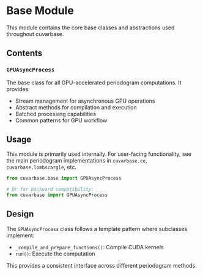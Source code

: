 # Base Module

This module contains the core base classes and abstractions used throughout cuvarbase.

## Contents

### `GPUAsyncProcess`

The base class for all GPU-accelerated periodogram computations. It provides:

- Stream management for asynchronous GPU operations
- Abstract methods for compilation and execution
- Batched processing capabilities
- Common patterns for GPU workflow

## Usage

This module is primarily used internally. For user-facing functionality, see the main
periodogram implementations in `cuvarbase.ce`, `cuvarbase.lombscargle`, etc.

```python
from cuvarbase.base import GPUAsyncProcess

# Or for backward compatibility:
from cuvarbase import GPUAsyncProcess
```

## Design

The `GPUAsyncProcess` class follows a template pattern where subclasses implement:
- `_compile_and_prepare_functions()`: Compile CUDA kernels
- `run()`: Execute the computation

This provides a consistent interface across different periodogram methods.
